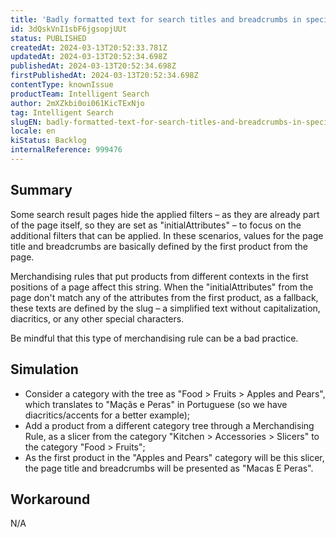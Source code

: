 ```yaml
---
title: 'Badly formatted text for search titles and breadcrumbs in specific scenarios with merchandising rules'
id: 3dQskVnI1sbF6jgsopjUUt
status: PUBLISHED
createdAt: 2024-03-13T20:52:33.781Z
updatedAt: 2024-03-13T20:52:34.698Z
publishedAt: 2024-03-13T20:52:34.698Z
firstPublishedAt: 2024-03-13T20:52:34.698Z
contentType: knownIssue
productTeam: Intelligent Search
author: 2mXZkbi0oi061KicTExNjo
tag: Intelligent Search
slugEN: badly-formatted-text-for-search-titles-and-breadcrumbs-in-specific-scenarios-with-merchandising-rules
locale: en
kiStatus: Backlog
internalReference: 999476
---
```


## Summary


Some search result pages hide the applied filters – as they are already part of the page itself, so they are set as "initialAttributes" – to focus on the additional filters that can be applied. In these scenarios, values for the page title and breadcrumbs are basically defined by the first product from the page.

Merchandising rules that put products from different contexts in the first positions of a page affect this string. When the "initialAttributes" from the page don't match any of the attributes from the first product, as a fallback, these texts are defined by the slug – a simplified text without capitalization, diacritics, or any other special characters.

Be mindful that this type of merchandising rule can be a bad practice.


##

## Simulation



- Consider a category with the tree as "Food > Fruits > Apples and Pears", which translates to "Maçãs e Peras" in Portuguese (so we have diacritics/accents for a better example);
- Add a product from a different category tree through a Merchandising Rule, as a slicer from the category "Kitchen > Accessories > Slicers" to the category "Food > Fruits";
- As the first product in the "Apples and Pears" category will be this slicer, the page title and breadcrumbs will be presented as "Macas E Peras".


##

## Workaround


N/A

